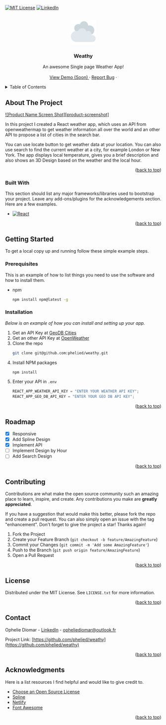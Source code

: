<a name="readme-top"></a>

[![MIT License][license-shield]][license-url]
[![LinkedIn][linkedin-shield]][linkedin-url]

<!-- PROJECT LOGO -->
<br />
<div align="center">
  <a href="#">
    <img src="./public/apple-touch-icon.png" alt="Logo" width="80" height="80">
  </a>

  <h3 align="center">Weathy</h3>

  <p align="center">
    An awesome Single page Weather App!
    <br />
    <br />
    <a href="#">View Demo (Soon) </a>
    ·
    <a href="https://github.com/phelied/weathy/issues">Report Bug</a>
    ·
  </p>
</div>

<!-- TABLE OF CONTENTS -->
<details>
  <summary>Table of Contents</summary>
  <ol>
    <li>
      <a href="#about-the-project">About The Project</a>
      <ul>
        <li><a href="#built-with">Built With</a></li>
      </ul>
    </li>
    <li>
      <a href="#getting-started">Getting Started</a>
      <ul>
        <li><a href="#prerequisites">Prerequisites</a></li>
        <li><a href="#installation">Installation</a></li>
      </ul>
    </li>
    <!-- <li><a href="#usage">Usage</a></li> -->
    <li><a href="#roadmap">Roadmap</a></li>
    <li><a href="#contributing">Contributing</a></li>
    <li><a href="#license">License</a></li>
    <li><a href="#contact">Contact</a></li>
    <li><a href="#acknowledgments">Acknowledgments</a></li>
  </ol>
</details>

<!-- ABOUT THE PROJECT -->

## About The Project

[![Product Name Screen Shot][product-screenshot]](./src/assets/images/weathy-screen.png)

In this project I created a React weather app, which uses an API from openweathermap to get weather information all over the world and an other API to propose a list of cities in the search bar.

<!-- By default it displays the local weather at Paris. -->

You can use locate button to get weather data at your location. You can also use search to find the current weather at a city, for example London or New York. The app displays local temperature, gives you a brief description and also shows an 3D Design based on the weather and the local hour.

<p align="right">(<a href="#readme-top">back to top</a>)</p>

### Built With

This section should list any major frameworks/libraries used to bootstrap your project. Leave any add-ons/plugins for the acknowledgements section. Here are a few examples.

- [![React][react.js]][react-url]

<p align="right">(<a href="#readme-top">back to top</a>)</p>

<!-- GETTING STARTED -->

## Getting Started

To get a local copy up and running follow these simple example steps.

### Prerequisites

This is an example of how to list things you need to use the software and how to install them.

- npm
  ```sh
  npm install npm@latest -g
  ```

### Installation

_Below is an example of how you can install and setting up your app._

1. Get an API Key at [GeoDB Cities](https://rapidapi.com/wirefreethought/api/geodb-cities/)
1. Get an other API Key at [OpenWeather](https://openweathermap.org)
1. Clone the repo
   ```sh
   git clone git@github.com:phelied/weathy.git
   ```
1. Install NPM packages
   ```sh
   npm install
   ```
1. Enter your API in `.env`
   ```js
   REACT_APP_WEATHER_API_KEY = "ENTER YOUR WEATHER API KEY";
   REACT_APP_GEO_DB_API_KEY = "ENTER YOUR GEO DB API KEY";
   ```

<p align="right">(<a href="#readme-top">back to top</a>)</p>

<!-- USAGE EXAMPLES -->
<!-- ## Usage

Use this space to show useful examples of how a project can be used. Additional screenshots, code examples and demos work well in this space. You may also link to more resources.

_For more examples, please refer to the [Documentation](https://example.com)_

<p align="right">(<a href="#readme-top">back to top</a>)</p> -->

## Roadmap

- [x] Responsive
- [x] Add Spline Design
- [x] Implement API
- [ ] Implement Design by Hour
- [ ] Add Search Design

<p align="right">(<a href="#readme-top">back to top</a>)</p>

## Contributing

Contributions are what make the open source community such an amazing place to learn, inspire, and create. Any contributions you make are **greatly appreciated**.

If you have a suggestion that would make this better, please fork the repo and create a pull request. You can also simply open an issue with the tag "enhancement".
Don't forget to give the project a star! Thanks again!

1. Fork the Project
2. Create your Feature Branch (`git checkout -b feature/AmazingFeature`)
3. Commit your Changes (`git commit -m 'Add some AmazingFeature'`)
4. Push to the Branch (`git push origin feature/AmazingFeature`)
5. Open a Pull Request

<p align="right">(<a href="#readme-top">back to top</a>)</p>

## License

Distributed under the MIT License. See `LICENSE.txt` for more information.

<p align="right">(<a href="#readme-top">back to top</a>)</p>

## Contact

Ophelie Diomar - [LinkedIn](https://www.linkedin.com/in/ophelie-diomar-680162209/) - opheliediomar@outlook.fr

Project Link: [https://github.com/phelied/weathy](https://github.com/phelied/weathy)

<p align="right">(<a href="#readme-top">back to top</a>)</p>

## Acknowledgments

Here is a list resources I find helpful and would like to give credit to.

- [Choose an Open Source License](https://choosealicense.com)
- [Spline](https://spline.design)
- [Netlify](https://www.netlify.com)
- [Font Awesome](https://fontawesome.com)

<p align="right">(<a href="#readme-top">back to top</a>)</p>

<!-- MARKDOWN LINKS & IMAGES -->

[license-shield]: https://img.shields.io/github/license/othneildrew/Best-README-Template.svg?style=for-the-badge
[license-url]: https://github.com/phelied/weathy/blob/main/LICENSE.txt
[linkedin-shield]: https://img.shields.io/badge/-LinkedIn-black.svg?style=for-the-badge&logo=linkedin&colorB=555
[linkedin-url]: https://www.linkedin.com/in/ophelie-diomar-680162209/
[react.js]: https://img.shields.io/badge/React-20232A?style=for-the-badge&logo=react&logoColor=61DAFB
[react-url]: https://reactjs.org/
